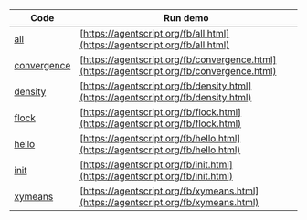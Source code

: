 Code    | Run demo
------- | ------
[all](https://github.com/backspaces/agentscript/tree/master/fb/all.html#L1) | [https://agentscript.org/fb/all.html](https://agentscript.org/fb/all.html)
[convergence](https://github.com/backspaces/agentscript/tree/master/fb/convergence.html#L1) | [https://agentscript.org/fb/convergence.html](https://agentscript.org/fb/convergence.html)
[density](https://github.com/backspaces/agentscript/tree/master/fb/density.html#L1) | [https://agentscript.org/fb/density.html](https://agentscript.org/fb/density.html)
[flock](https://github.com/backspaces/agentscript/tree/master/fb/flock.html#L1) | [https://agentscript.org/fb/flock.html](https://agentscript.org/fb/flock.html)
[hello](https://github.com/backspaces/agentscript/tree/master/fb/hello.html#L1) | [https://agentscript.org/fb/hello.html](https://agentscript.org/fb/hello.html)
[init](https://github.com/backspaces/agentscript/tree/master/fb/init.html#L1) | [https://agentscript.org/fb/init.html](https://agentscript.org/fb/init.html)
[xymeans](https://github.com/backspaces/agentscript/tree/master/fb/xymeans.html#L1) | [https://agentscript.org/fb/xymeans.html](https://agentscript.org/fb/xymeans.html)
